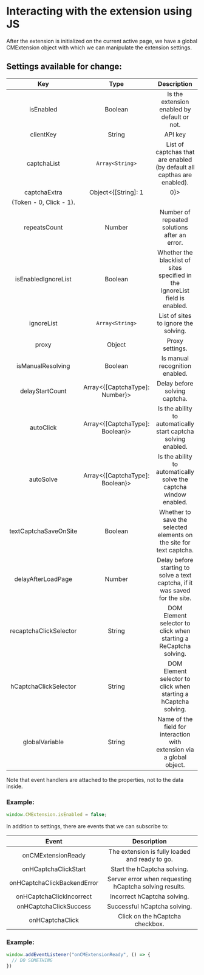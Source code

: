 ﻿# Interacting with the extension using JS
After the extension is initialized on the current active page, we have a global CMExtension object with which we can manipulate the extension settings.

## Settings available for change:

|**Key**|**Type**|**Description**|
| :-: | :-: | :-: |
|isEnabled|Boolean|Is the extension enabled by default or not.|
|clientKey|String|API key|
|captchaList|`Array<String>`|List of captchas that are enabled (by default all capthas are enabled).|
|captchaExtra|Object<{[String]: 1 | 0}>|List of captchas that can be solved by clicks
(Token - 0, Click - 1).|
|repeatsCount|Number|Number of repeated solutions after an error.|
|isEnabledIgnoreList|Boolean|Whether the blacklist of sites specified in the IgnoreList field is enabled.|
|ignoreList|`Array<String>`|List of sites to ignore the solving.|
|proxy|Object|Proxy settings.|
|isManualResolving|Boolean|Is manual recognition enabled.|
|delayStartCount|Array<{[CaptchaType]: Number}>|Delay before solving captcha.|
|autoClick|Array<{[CaptchaType]: Boolean}>|Is the ability to automatically start captcha solving enabled.|
|autoSolve|Array<{[CaptchaType]: Boolean}>|Is the ability to automatically solve the captcha window enabled.|
|textCaptchaSaveOnSite|Boolean|Whether to save the selected elements on the site for text captcha.|
|delayAfterLoadPage|Number|Delay before starting to solve a text captcha, if it was saved for the site.|
|recaptchaClickSelector|String|DOM Element selector to click when starting a ReCaptcha solving.|
|hCaptchaClickSelector|String|DOM Element selector to click when starting a hCaptcha solving.|
|globalVariable|String|Name of the field for interaction with extension via a global object.|

Note that event handlers are attached to the properties, not to the data inside. 
### **Example:**
```js
window.CMExtension.isEnabled = false;
```
In addition to settings, there are events that we can subscribe to:

|**Event**|**Description**|
| :-: | :-: |
|onCMExtensionReady|The extension is fully loaded and ready to go.|
|onHCaptchaClickStart|Start the hCaptcha solving.|
|onHCaptchaClickBackendError|Server error when requesting hCaptcha solving results.|
|onHCaptchaClickIncorrect|Incorrect hCaptcha solving.|
|onHCaptchaClickSuccess|Successful hCaptcha solving.|
|onHCaptchaClick|Click on the hCaptcha checkbox.|
### **Example:**
```js
window.addEventListener("onCMExtensionReady", () => {
  // DO SOMETHING
})
```
